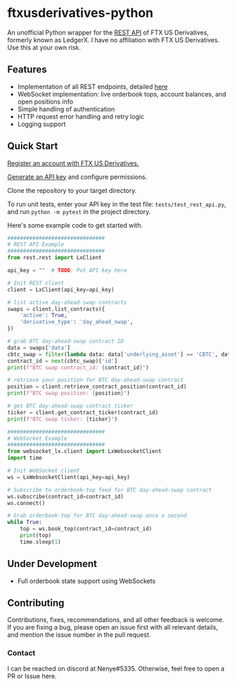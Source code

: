 # ftxusderivatives-python
An unofficial Python wrapper for the [REST API](https://docs.ledgerx.com/reference/overview) of FTX US Derivatives, formerly known as LedgerX. I have no affiliation with FTX US Derivatives. Use this at your own risk.

## Features
- Implementation of all REST endpoints, detailed [here](https://docs.ledgerx.com/reference/overview)
- WebSocket implementation: live orderbook tops, account balances, and open positions info
- Simple handling of authentication
- HTTP request error handling and retry logic
- Logging support

## Quick Start
[Register an account with FTX US Derivatives.](https://derivs.ftx.us/)

[Generate an API key](https://docs.ledgerx.com/docs/api-key) and configure permissions.

Clone the repository to your target directory. 

To run unit tests, enter your API key in the test file: `tests/test_rest_api.py`, and run `python -m pytest` in the project directory.

Here's some example code to get started with. 
```python
###############################
# REST API Example
###############################
from rest.rest import LxClient

api_key = ""  # TODO: Put API key here

# Init REST client
client = LxClient(api_key=api_key)

# list active day-ahead-swap contracts
swaps = client.list_contracts({
	'active': True,
	'derivative_type': 'day_ahead_swap',
})

# grab BTC day-ahead-swap contract ID
data = swaps['data']
cbtc_swap = filter(lambda data: data['underlying_asset'] == 'CBTC', data)
contract_id = next(cbtc_swap)['id']
print(f"BTC swap contract_id: {contract_id}")

# retrieve your position for BTC day-ahead-swap contract
position = client.retrieve_contract_position(contract_id)
print(f"BTC swap position: {position}")

# get BTC day-ahead-swap contract ticker
ticker = client.get_contract_ticker(contract_id)
print(f"BTC swap ticker: {ticker}")

###############################
# WebSocket Example
###############################
from websocket_lx.client import LxWebsocketClient
import time

# Init WebSocket client
ws = LxWebsocketClient(api_key=api_key)

# Subscribe to orderbook-top feed for BTC day-ahead-swap contract
ws.subscribe(contract_id=contract_id)
ws.connect()

# Grab orderbook-top for BTC day-ahead-swap once a second
while True:
    top = ws.book_top(contract_id=contract_id)
    print(top)
    time.sleep(1)
```
## Under Development
 - Full orderbook state support using WebSockets 

## Contributing 
Contributions, fixes, recommendations, and all other feedback is welcome. If you are fixing a bug, please open an issue first with all relevant details, and mention the issue number in the pull request.

### Contact 
I can be reached on discord at Nenye#5335. Otherwise, feel free to open a PR or Issue here.
